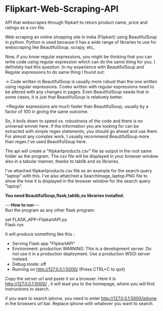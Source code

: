 # Flipkart-Web-Scraping-API
API that webscrapes through flipkart to return product name, price and ratings as a csv file.

Web scraping an online shopping site in India (Flipkart) using BeautifulSoup in python.
Python is used because it has a wide range of libraries to use for webscraping like BeautifulSoup, scrapy, etc,.

Now, if you know regular expressions, you might be thinking that you can write code using regular expression which can do the same thing for you. I definitely had this question. In my experience with BeautifulSoup and Regular expressions to do same thing I found out:

-> Code written in BeautifulSoup is usually more robust than the one written using regular expressions. Codes written with regular expressions need to be altered with any changes in pages. Even BeautifulSoup needs that in some cases, it is just that BeautifulSoup is relatively better.

->Regular expressions are much faster than BeautifulSoup, usually by a factor of 100 in giving the same outcome.

So, it boils down to speed vs. robustness of the code and there is no universal winner here. If the information you are looking for can be extracted with simple regex statements, you should go ahead and use them. For almost any complex work, I usually recommend BeautifulSoup more than regex.I've used BeautifulSoup here.

The api will create a "flipkartproducts.csv" file as output in the root same folder as the program. The csv file will be displayed in your browser window also in a tabular manner, thanks to tablib and os libraries.

I've attached flipkartproducts.csv file as an example for the search query "laptop" with this.
I've also attatched a SearchImage_laptop.PNG file to show the how it is displayed in the browser window for the search query "laptop".



**You need BeautifulSoup,flask,tablib,os libraries installed.**

---**How to run**---     
Run the program as any other flask program:

set FLASK_APP=FlipkartAPI.py   
Flask run

It will produce something like this : 
 * Serving Flask app "FlipkartAPI"
 * Environment: production
   WARNING: This is a development server. Do not use it in a production deployment.
   Use a production WSGI server instead.
 * Debug mode: off
 * Running on http://127.0.0.1:5000/ (Press CTRL+C to quit)
 
Copy the server url and paste it on a browser. Here it is http://127.0.0.1:5000/ ,
it will lead you to the homepage, where you will find instructions to search.

if you want to search iphone, you need to enter http://127.0.0.1:5000/iphone in the browsers url bar.
Replace iphone with whatever you want to search.
